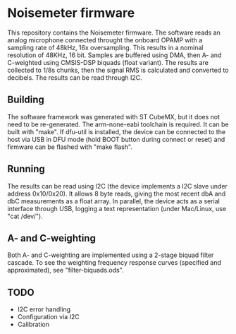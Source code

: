 # Noisemeter firmware

This repository contains the Noisemeter firmware. The software reads an analog microphone connected throught the onboard OPAMP with a sampling rate of 48kHz, 16x oversampling. This results in a nominal resolution of 48KHz, 16 bit. Samples are buffered using DMA, then A- and C-weighted using CMSIS-DSP biquads (float variant). The results are collected to 1/8s chunks, then the signal RMS is calculated and converted to decibels. The results can be read through I2C.

## Building

The software framework was generated with ST CubeMX, but it does not need to be re-generated. The arm-none-eabi toolchain is required. It can be built with "make". If dfu-util is installed, the device can be connected to the host via USB in DFU mode (hold BOOT button during connect or reset) and firmware can be flashed with "make flash".

## Running

The results can be read using I2C (the device implements a I2C slave under address 0x10/0x20). It allows 8 byte reads, giving the most recent dbA and dbC measurements as a float array. In parallel, the device acts as a serial interface through USB, logging a text representation (under Mac/Linux, use "cat /dev/<YOUR DEVICE NAME>").
  
## A- and C-weighting

Both A- and C-weighting are implemented using a 2-stage biquad filter cascade. To see the weighting frequency response curves (specified and approximated), see "filter-biquads.ods".

## TODO

- I2C error handling 
- Configuration via I2C
- Calibration
